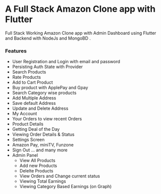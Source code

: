 # A Full Stack Amazon Clone app with Flutter

Full Stack Working Amazon Clone app with Admin Dashboard using Flutter and Backend with NodeJs and MongoBD .


### Features
- User Registration and Login with email and password
- Persisting Auth State with Provider
- Search Products
- Rate Products
- Add to Cart Product
- Buy product with ApplePay and Gpay
- Search Category wise products
- Add Multiple Address
- Save default Address
- Update and Delete Address
- My Account 
- Your Orders to view recent Orders
- Product Details
- Getting Deal of the Day
- Viewing Order Details & Status
- Settings Screen
- Amazon Pay, miniTV, Funzone
- Sign Out
... and many more
- Admin Panel
    - View All Products
    - Add new Products
    - Delelte Products
    - View Orders and Change current status
    - Viewing Total Earnings
    - Viewing Category Based Earnings (on Graph)
    
